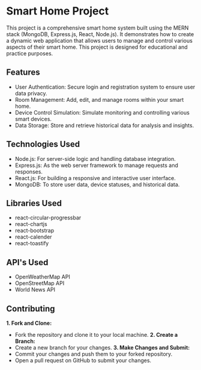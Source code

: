 # Smart Home Project
This project is a comprehensive smart home system built using the MERN stack (MongoDB, Express.js, React, Node.js). It demonstrates how to create a dynamic web application that allows users to manage and control various aspects of their smart home. This project is designed for educational and practice purposes.
## Features
* User Authentication: Secure login and registration system to ensure user data privacy.
* Room Management: Add, edit, and manage rooms within your smart home.
* Device Control Simulation: Simulate monitoring and controlling various smart devices.
* Data Storage: Store and retrieve historical data for analysis and insights.
## Technologies Used
* Node.js: For server-side logic and handling database integration.
* Express.js: As the web server framework to manage requests and responses.
* React.js: For building a responsive and interactive user interface.
* MongoDB: To store user data, device statuses, and historical data.
## Libraries Used
* react-circular-progressbar
* react-chartjs
* react-bootstrap
* react-calender
* react-toastify
## API's Used
* OpenWeatherMap API
* OpenStreetMap API
* World News API
## Contributing
__1. Fork and Clone:__
* Fork the repository and clone it to your local machine.
__2. Create a Branch:__
* Create a new branch for your changes.
__3. Make Changes and Submit:__
* Commit your changes and push them to your forked repository.
* Open a pull request on GitHub to submit your changes.
